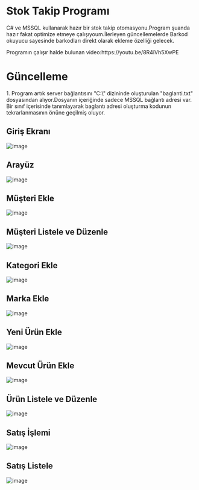 # Stok Takip Programı

<p>C# ve MSSQL kullanarak hazır bir stok takip otomasyonu.Program şuanda hazır fakat optimize etmeye çalışıyoum.İlerleyen güncellemelerde Barkod okuyucu sayesinde barkodları direkt olarak ekleme özelliği gelecek.</p>
<p>Programın çalışır halde bulunan video:https://youtu.be/8R4iVh5XwPE
 
# Güncelleme
<p>  1. Program artık server bağlantısını "C:\" dizininde oluşturulan "baglanti.txt" dosyasından alıyor.Dosyanın içeriğinde sadece MSSQL bağlantı adresi var. Bir sınıf içerisinde tanımlayarak baglantı adresi oluşturma kodunun tekrarlanmasının önüne geçilmiş oluyor. </p>


## Giriş Ekranı
![image](https://github.com/EnginBolatt/stokTakip/blob/main/ekranFotograflari/girisEkrani.png)

## Arayüz
![image](https://github.com/EnginBolatt/stokTakip/blob/main/ekranFotograflari/Lobi1.jpg)

## Müşteri Ekle
![image](https://github.com/EnginBolatt/stokTakip/blob/main/ekranFotograflari/musteriEkle.png)

## Müşteri Listele ve Düzenle
![image](https://github.com/EnginBolatt/stokTakip/blob/main/ekranFotograflari/musteriListele.png)

## Kategori Ekle
![image](https://github.com/EnginBolatt/stokTakip/blob/main/ekranFotograflari/kategoriEkle.png)

## Marka Ekle
![image](https://github.com/EnginBolatt/stokTakip/blob/main/ekranFotograflari/markaEkle.png)

## Yeni Ürün Ekle
![image](https://github.com/EnginBolatt/stokTakip/blob/main/ekranFotograflari/urunEkle.png)

## Mevcut Ürün Ekle
![image](https://github.com/EnginBolatt/stokTakip/blob/main/ekranFotograflari/mevcutUrunEkle.png)

## Ürün Listele ve Düzenle
![image](https://github.com/EnginBolatt/stokTakip/blob/main/ekranFotograflari/urunListeleme.png)

## Satış İşlemi
![image](https://github.com/EnginBolatt/stokTakip/blob/main/ekranFotograflari/satisSayfasis.png)

## Satış Listele
![image](https://github.com/EnginBolatt/stokTakip/blob/main/ekranFotograflari/satisListele.png)
